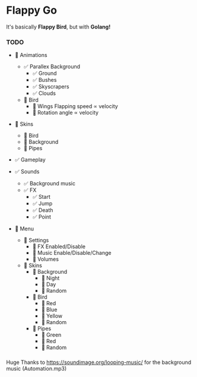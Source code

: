 # Flappy Go

It's basically **Flappy Bird**, but with **Golang!**

### TODO

<!-- :black_square_button: Unchecked -->
<!-- :white_check_mark:    Checked -->

-  :black_square_button: Animations

   -  :white_check_mark: Parallex Background
      -  :white_check_mark: Ground
      -  :white_check_mark: Bushes
      -  :white_check_mark: Skyscrapers
      -  :white_check_mark: Clouds
   -  :black_square_button: Bird
      -  :black_square_button: Wings Flapping speed ∝ velocity
      -  :black_square_button: Rotation angle ∝ velocity

-  :black_square_button: Skins

   -  :black_square_button: Bird
   -  :black_square_button: Background
   -  :black_square_button: Pipes

-  :white_check_mark: Gameplay

-  :white_check_mark: Sounds

   -  :white_check_mark: Background music
   -  :white_check_mark: FX
      -  :white_check_mark: Start
      -  :white_check_mark: Jump
      -  :white_check_mark: Death
      -  :white_check_mark: Point

-  :black_square_button: Menu
   -  :black_square_button: Settings
      -  :black_square_button: FX Enabled/Disable
      -  :black_square_button: Music Enable/Disable/Change
      -  :black_square_button: Volumes
   -  :black_square_button: Skins
      -  :black_square_button: Background
         -  :black_square_button: Night
         -  :black_square_button: Day
         -  :black_square_button: Random
      -  :black_square_button: Bird
         -  :black_square_button: Red
         -  :black_square_button: Blue
         -  :black_square_button: Yellow
         -  :black_square_button: Random
      -  :black_square_button: Pipes
         -  :black_square_button: Green
         -  :black_square_button: Red
         -  :black_square_button: Random

###

Huge Thanks to https://soundimage.org/looping-music/ for the background music (Automation.mp3)
